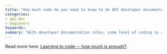 ```yaml
---
title: "How much code do you need to know to do API developer documentation?"
categories:
- api-doc
- beginners
keywords: 
summary: "With developer documentation roles, some level of coding is required. But you don't need to know as much as developers, and acquiring that deep technical knowledge will usually cost you expertise in other areas."
---
```


Read more here: [Learning to code -- how much is enough?](http://idratherbewriting.com/pubapis_learning_to_code).
